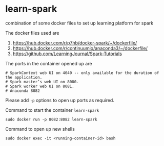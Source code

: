
# learn-spark

combination of some docker files to set up learning platform for spark

The docker files used are
1. https://hub.docker.com/r/p7hb/docker-spark/~/dockerfile/
2. https://hub.docker.com/r/continuumio/anaconda3/~/dockerfile/
3. https://github.com/LearningJournal/Spark-Tutorials

The ports in the container opened up are

```
# SparkContext web UI on 4040 -- only available for the duration of the application.
# Spark master’s web UI on 8080.
# Spark worker web UI on 8081.
# Anaconda 8082
```
Please add `-p` options to open up ports as required.

Command to start the container `learn-spark`
```
sudo docker run -p 8082:8082 learn-spark
```

Command to open up new shells
```
sudo docker exec -it <running-container-id> bash
```
